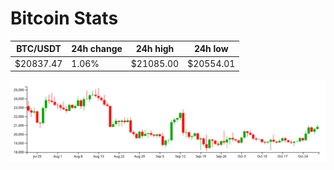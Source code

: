 # Bitcoin Stats

BTC/USDT|24h change|24h high|24h low|
|---|---|---|---|
|$20837.47|1.06%|$21085.00|$20554.01|

<img src="./chart.svg">
